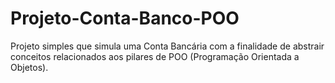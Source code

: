 # Projeto-Conta-Banco-POO
Projeto simples que simula uma Conta Bancária com a finalidade de abstrair conceitos relacionados aos pilares de POO (Programação Orientada a Objetos).
